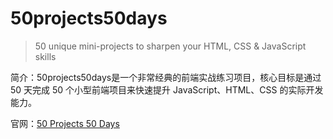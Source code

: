 # 50projects50days
> 50 unique mini-projects to sharpen your HTML, CSS & JavaScript skills

简介：50projects50days是一个非常经典的前端实战练习项目，核心目标是通过 50 天完成 50 个小型前端项目来快速提升 JavaScript、HTML、CSS 的实际开发能力。

官网：[50 Projects 50 Days](https://50projects50days.com/)
